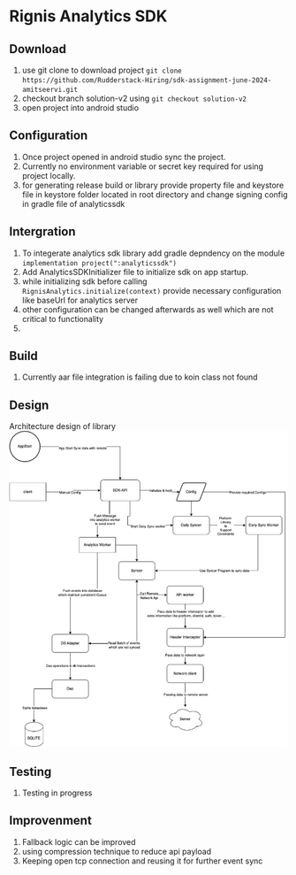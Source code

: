 # Rignis Analytics SDK

## Download
1. use git clone to download project `git clone https://github.com/Rudderstack-Hiring/sdk-assignment-june-2024-amitseervi.git`
2. checkout branch solution-v2 using `git checkout solution-v2`
3. open project into android studio

## Configuration
1. Once project opened in android studio sync the project.
2. Currently no environment variable or secret key required for using project locally.
3. for generating release build or library provide property file and keystore file in keystore folder located in root directory and change signing config in gradle file of analyticssdk

## Intergration
1. To integerate analytics sdk library add gradle depndency on the module `implementation project(":analyticssdk")`
2. Add AnalyticsSDKInitializer file to initialize sdk on app startup.
3. while initializing sdk before calling `RignisAnalytics.initialize(context)` provide necessary configuration like baseUrl for analytics server
4. other configuration can be changed afterwards as well which are not critical to functionality
5. 

## Build
1. Currently aar file integration is failing due to koin class not found

## Design
Architecture design of library
![Library Architecture](analyticssdk/design/design.webp?raw=true "System Design")


## Testing
1. Testing in progress

## Improvenment
1. Fallback logic can be improved
2. using compression technique to reduce api payload
3. Keeping open tcp connection and reusing it for further event sync  

